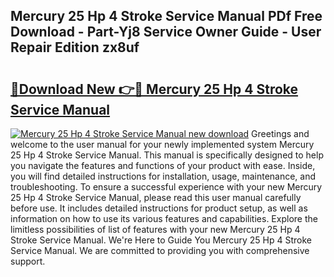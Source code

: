 ## Mercury 25 Hp 4 Stroke Service Manual PDf Free Download - Part-Yj8 Service Owner Guide - User Repair Edition zx8uf

# <h2><a href="http://cf1207.oget.top/?id=Mercury+25+Hp+4+Stroke+Service+Manual">🔗Download New 👉🔴 Mercury 25 Hp 4 Stroke Service Manual</a></h2>

[![Mercury 25 Hp 4 Stroke Service Manual new download](https://i.imgur.com/5g1atiW.png)](http://cf1207.oget.top/?id=Mercury+25+Hp+4+Stroke+Service+Manual)
Greetings and welcome to the user manual for your newly implemented system Mercury 25 Hp 4 Stroke Service Manual. This manual is specifically designed to help you navigate the features and functions of your product with ease. Inside, you will find detailed instructions for installation, usage, maintenance, and troubleshooting. To ensure a successful experience with your new Mercury 25 Hp 4 Stroke Service Manual, please read this user manual carefully before use. It includes detailed instructions for product setup, as well as information on how to use its various features and capabilities. Explore the limitless possibilities of list of features with your new Mercury 25 Hp 4 Stroke Service Manual. We're Here to Guide You Mercury 25 Hp 4 Stroke Service Manual. We are committed to providing you with comprehensive support.
